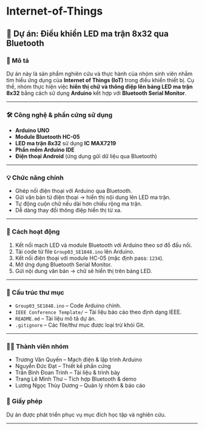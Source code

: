 # Internet-of-Things

## 🔧 Dự án: Điều khiển LED ma trận 8x32 qua Bluetooth

### 📌 Mô tả
Dự án này là sản phẩm nghiên cứu và thực hành của nhóm sinh viên nhằm tìm hiểu ứng dụng của **Internet of Things (IoT)** trong điều khiển thiết bị. Cụ thể, nhóm thực hiện việc **hiển thị chữ và thông điệp lên bảng LED ma trận 8x32** bằng cách sử dụng **Arduino** kết hợp với **Bluetooth Serial Monitor**.

---

### 🛠️ Công nghệ & phần cứng sử dụng
- **Arduino UNO**
- **Module Bluetooth HC-05**
- **LED ma trận 8x32** sử dụng **IC MAX7219**
- **Phần mềm Arduino IDE**
- **Điện thoại Android** (ứng dụng gửi dữ liệu qua Bluetooth)

---

### 💡 Chức năng chính
- Ghép nối điện thoại với Arduino qua Bluetooth.
- Gửi văn bản từ điện thoại → hiển thị nội dung lên LED ma trận.
- Tự động cuộn chữ nếu dài hơn chiều rộng ma trận.
- Dễ dàng thay đổi thông điệp hiển thị từ xa.

---

### 🧩 Cách hoạt động
1. Kết nối mạch LED và module Bluetooth với Arduino theo sơ đồ đấu nối.
2. Tải code từ file `Group03_SE1848.ino` lên Arduino.
3. Kết nối điện thoại với module HC-05 (mặc định pass: `1234`).
4. Mở ứng dụng Bluetooth Serial Monitor.
5. Gửi nội dung văn bản → chữ sẽ hiển thị trên bảng LED.

---

### 📂 Cấu trúc thư mục
- `Group03_SE1848.ino` – Code Arduino chính.
- `IEEE Conference Template/` – Tài liệu báo cáo theo định dạng IEEE.
- `README.md` – Tài liệu mô tả dự án.
- `.gitignore` – Các file/thư mục được loại trừ khỏi Git.

---

### 👨‍💻 Thành viên nhóm
- Trương Văn Quyến – Mạch điện & lập trình Arduino
- Nguyễn Đức Đạt – Thiết kế phần cứng
- Trần Bình Đoan Trinh – Tài liệu & trình bày
- Trang Lê Minh Thư – Tích hợp Bluetooth & demo
- Lương Ngọc Thùy Dương – Quản lý nhóm & báo cáo

### 📝 Giấy phép
Dự án được phát triển phục vụ mục đích học tập và nghiên cứu.

---

